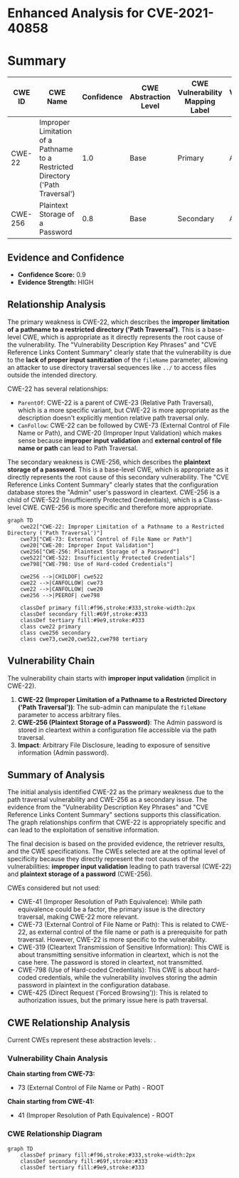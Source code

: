 # Enhanced Analysis for CVE-2021-40858

# Summary
| CWE ID | CWE Name | Confidence | CWE Abstraction Level | CWE Vulnerability Mapping Label | CWE-Vulnerability Mapping Notes |
|---|---|---|---|---|---|
| CWE-22 | Improper Limitation of a Pathname to a Restricted Directory ('Path Traversal') | 1.0 | Base | Primary | Allowed |
| CWE-256 | Plaintext Storage of a Password | 0.8 | Base | Secondary | Allowed |

## Evidence and Confidence

*   **Confidence Score:** 0.9
*   **Evidence Strength:** HIGH

## Relationship Analysis
The primary weakness is CWE-22, which describes the **improper limitation of a pathname to a restricted directory ('Path Traversal')**. This is a base-level CWE, which is appropriate as it directly represents the root cause of the vulnerability. The "Vulnerability Description Key Phrases" and "CVE Reference Links Content Summary" clearly state that the vulnerability is due to the **lack of proper input sanitization** of the `fileName` parameter, allowing an attacker to use directory traversal sequences like `../` to access files outside the intended directory.

CWE-22 has several relationships:
*   `ParentOf`: CWE-22 is a parent of CWE-23 (Relative Path Traversal), which is a more specific variant, but CWE-22 is more appropriate as the description doesn't explicitly mention relative path traversal only.
*   `CanFollow`: CWE-22 can be followed by CWE-73 (External Control of File Name or Path), and CWE-20 (Improper Input Validation) which makes sense because **improper input validation** and **external control of file name or path** can lead to Path Traversal.

The secondary weakness is CWE-256, which describes the **plaintext storage of a password**. This is a base-level CWE, which is appropriate as it directly represents the root cause of this secondary vulnerability. The "CVE Reference Links Content Summary" clearly states that the configuration database stores the "Admin" user's password in cleartext.
CWE-256 is a child of CWE-522 (Insufficiently Protected Credentials), which is a Class-level CWE. CWE-256 is more specific and therefore more appropriate.

```mermaid
graph TD
    cwe22["CWE-22: Improper Limitation of a Pathname to a Restricted Directory ('Path Traversal')"]
    cwe73["CWE-73: External Control of File Name or Path"]
    cwe20["CWE-20: Improper Input Validation"]
    cwe256["CWE-256: Plaintext Storage of a Password"]
    cwe522["CWE-522: Insufficiently Protected Credentials"]
    cwe798["CWE-798: Use of Hard-coded Credentials"]

    cwe256 -->|CHILDOF| cwe522
    cwe22 -->|CANFOLLOW| cwe73
    cwe22 -->|CANFOLLOW| cwe20
    cwe256 -->|PEEROF| cwe798

    classDef primary fill:#f96,stroke:#333,stroke-width:2px
    classDef secondary fill:#69f,stroke:#333
    classDef tertiary fill:#9e9,stroke:#333
    class cwe22 primary
    class cwe256 secondary
    class cwe73,cwe20,cwe522,cwe798 tertiary
```

## Vulnerability Chain
The vulnerability chain starts with **improper input validation** (implicit in CWE-22).
1.  **CWE-22 (Improper Limitation of a Pathname to a Restricted Directory ('Path Traversal'))**: The sub-admin can manipulate the `fileName` parameter to access arbitrary files.
2.  **CWE-256 (Plaintext Storage of a Password)**: The Admin password is stored in cleartext within a configuration file accessible via the path traversal.
3.  **Impact**: Arbitrary File Disclosure, leading to exposure of sensitive information (Admin password).

## Summary of Analysis
The initial analysis identified CWE-22 as the primary weakness due to the path traversal vulnerability and CWE-256 as a secondary issue. The evidence from the "Vulnerability Description Key Phrases" and "CVE Reference Links Content Summary" sections supports this classification. The graph relationships confirm that CWE-22 is appropriately specific and can lead to the exploitation of sensitive information.

The final decision is based on the provided evidence, the retriever results, and the CWE specifications. The CWEs selected are at the optimal level of specificity because they directly represent the root causes of the vulnerabilities: **improper input validation** leading to path traversal (CWE-22) and **plaintext storage of a password** (CWE-256).

CWEs considered but not used:

*   CWE-41 (Improper Resolution of Path Equivalence): While path equivalence could be a factor, the primary issue is the directory traversal, making CWE-22 more relevant.
*   CWE-73 (External Control of File Name or Path): This is related to CWE-22, as external control of the file name or path is a prerequisite for path traversal. However, CWE-22 is more specific to the vulnerability.
*   CWE-319 (Cleartext Transmission of Sensitive Information): This CWE is about transmitting sensitive information in cleartext, which is not the case here. The password is stored in cleartext, not transmitted.
*   CWE-798 (Use of Hard-coded Credentials): This CWE is about hard-coded credentials, while the vulnerability involves storing the admin password in plaintext in the configuration database.
*   CWE-425 (Direct Request ('Forced Browsing')): This is related to authorization issues, but the primary issue here is path traversal.


## CWE Relationship Analysis

Current CWEs represent these abstraction levels: .


### Vulnerability Chain Analysis

**Chain starting from CWE-73:**
- 73 (External Control of File Name or Path) - ROOT


**Chain starting from CWE-41:**
- 41 (Improper Resolution of Path Equivalence) - ROOT



### CWE Relationship Diagram

```mermaid
graph TD
    classDef primary fill:#f96,stroke:#333,stroke-width:2px
    classDef secondary fill:#69f,stroke:#333
    classDef tertiary fill:#9e9,stroke:#333
```